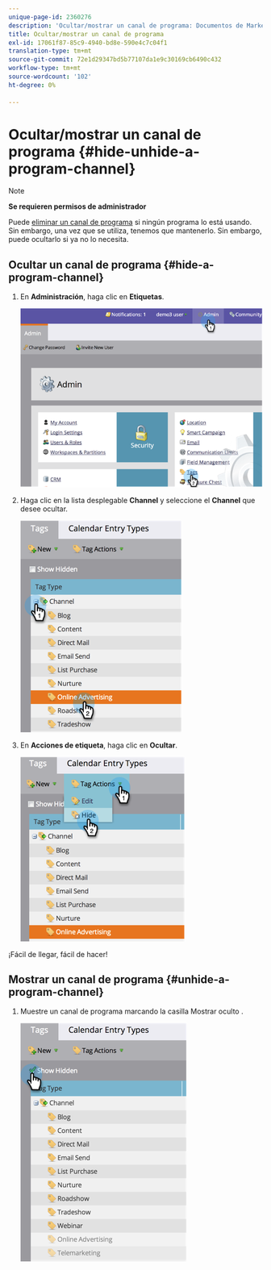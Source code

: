 ```yaml
---
unique-page-id: 2360276
description: 'Ocultar/mostrar un canal de programa: Documentos de Marketo: Documentación del producto'
title: Ocultar/mostrar un canal de programa
exl-id: 17061f87-85c9-4940-bd8e-590e4c7c04f1
translation-type: tm+mt
source-git-commit: 72e1d29347bd5b77107da1e9c30169cb6490c432
workflow-type: tm+mt
source-wordcount: '102'
ht-degree: 0%

---
```


# Ocultar/mostrar un canal de programa {#hide-unhide-a-program-channel}

>[!NOTE]
>
>**Se requieren permisos de administrador**

Puede [eliminar un canal de programa](/help/marketo/product-docs/administration/tags/delete-a-program-channel.md) si ningún programa lo está usando.  Sin embargo, una vez que se utiliza, tenemos que mantenerlo.  Sin embargo, puede ocultarlo si ya no lo necesita.

## Ocultar un canal de programa {#hide-a-program-channel}

1. En **Administración**, haga clic en **Etiquetas**.

   ![](assets/image2014-9-24-15-3a45-3a7.png)

1. Haga clic en la lista desplegable **Channel** y seleccione el **Channel** que desee ocultar.

   ![](assets/image2014-9-24-15-3a45-3a41.png)

1. En **Acciones de etiqueta**, haga clic en **Ocultar**.

   ![](assets/image2014-9-24-15-3a46-3a22.png)

¡Fácil de llegar, fácil de hacer!

## Mostrar un canal de programa {#unhide-a-program-channel}

1. Muestre un canal de programa marcando la casilla Mostrar oculto .

   ![](assets/image2014-9-24-15-3a47-3a24.png)
